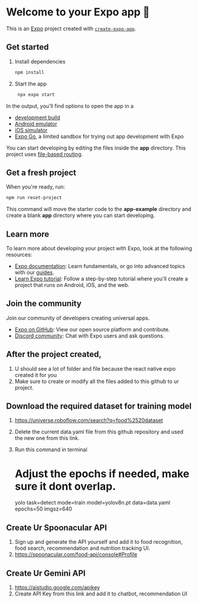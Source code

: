 # Welcome to your Expo app 👋

This is an [Expo](https://expo.dev) project created with [`create-expo-app`](https://www.npmjs.com/package/create-expo-app).

## Get started

1. Install dependencies

   ```bash
   npm install
   ```

2. Start the app

   ```bash
    npx expo start
   ```

In the output, you'll find options to open the app in a

- [development build](https://docs.expo.dev/develop/development-builds/introduction/)
- [Android emulator](https://docs.expo.dev/workflow/android-studio-emulator/)
- [iOS simulator](https://docs.expo.dev/workflow/ios-simulator/)
- [Expo Go](https://expo.dev/go), a limited sandbox for trying out app development with Expo

You can start developing by editing the files inside the **app** directory. This project uses [file-based routing](https://docs.expo.dev/router/introduction).

## Get a fresh project

When you're ready, run:

```bash
npm run reset-project
```

This command will move the starter code to the **app-example** directory and create a blank **app** directory where you can start developing.

## Learn more

To learn more about developing your project with Expo, look at the following resources:

- [Expo documentation](https://docs.expo.dev/): Learn fundamentals, or go into advanced topics with our [guides](https://docs.expo.dev/guides).
- [Learn Expo tutorial](https://docs.expo.dev/tutorial/introduction/): Follow a step-by-step tutorial where you'll create a project that runs on Android, iOS, and the web.

## Join the community

Join our community of developers creating universal apps.

- [Expo on GitHub](https://github.com/expo/expo): View our open source platform and contribute.
- [Discord community](https://chat.expo.dev): Chat with Expo users and ask questions.

## After the project created,
1.  U should see a lot of folder and file because the react native expo created it for you
2.  Make sure to create or modify all the files added to this github to ur project.

## Download the required dataset for training model
1. https://universe.roboflow.com/search?q=food%2520dataset
2. Delete the current data.yaml file from this github repository and used the new one from this link.
3. Run this command in terminal

   # Adjust the epochs if needed, make sure it dont overlap.
   yolo task=detect mode=train model=yolov8n.pt data=data.yaml epochs=50 imgsz=640

## Create Ur Spoonacular API
1. Sign up and generate the API yourself and add it to food recognition, food search, recommendation and nutrition tracking UI.
2. https://spoonacular.com/food-api/console#Profile

## Create Ur Gemini API
1. https://aistudio.google.com/apikey
2. Create API Key from this link and add it to chatbot, recommendation UI

